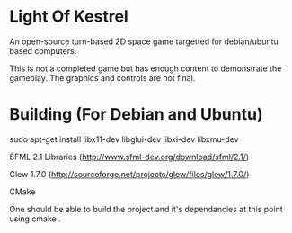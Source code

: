 Light Of Kestrel
================

An open-source turn-based 2D space game targetted for debian/ubuntu based computers.

This is not a completed game but has enough content to demonstrate the gameplay. The graphics and controls are not final.


Building (For Debian and Ubuntu)
===============================

sudo apt-get install libx11-dev libglui-dev libxi-dev libxmu-dev

SFML 2.1 Libraries (http://www.sfml-dev.org/download/sfml/2.1/)

Glew 1.7.0 (http://sourceforge.net/projects/glew/files/glew/1.7.0/)

CMake

One should be able to build the project and it's dependancies at this point using cmake .

